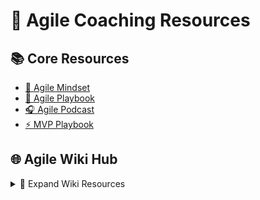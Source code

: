 # 🚀 Agile Coaching Resources

## 📚 Core Resources
- [📘 Agile Mindset](https://github.com/maifors/agile/blob/main/Agile%20Mindset.md)
- [📖 Agile Playbook](https://github.com/maifors/agile/blob/main/Agile%20Coach%20Playbook.md)
- [🎧 Agile Podcast](https://github.com/maifors/agile/blob/main/%F0%9F%93%98%20Podiobook%20DX%20(Digital%20Transformation)%20Done%20Right.md)
- [⚡ MVP Playbook](https://github.com/maifors/agile/blob/main/MVP%20playbook.md)

## 🌐 Agile Wiki Hub
<details>
<summary>📂 Expand Wiki Resources</summary>

### Coaching Essentials
- [📋 Coaching Playbook](https://github.com/maifors/agile/wiki/Agile-Coach-Playbook)
- [🗓️ Coaching Plan](https://github.com/maifors/agile/wiki/Coaching-Plan)
- [🧭 Guide to using the Agile Playbooks](https://github.com/maifors/agile/wiki/Guide-to-Using-the-Agile-Coaching-Playbooks)

### Specialized Playbooks
| Playbook | Focus Area |
|----------|------------|
| [1. Enterprise Transformation](https://github.com/maifors/agile/wiki/Playbook-1:-Enterprise-Agile-Transformation) | Large-scale organizational change |
| [2. Leadership Agility](https://github.com/maifors/agile/wiki/Playbook-2:-Leadership-Agility-&-Executive-Coaching) | Executive coaching & decision-making |
| [3. Framework Scaling](https://github.com/maifors/agile/wiki/Playbook-3:-Scaling-Agile-Framework-Implementation) | SAFe/LeSS implementation strategies |
| [4. Value Stream Optimization](https://github.com/maifors/agile/wiki/Playbook-4:-Value-Stream-Identification-&-Optimization) | Process improvement techniques |
| [5. Product Innovation](https://github.com/maifors/agile/wiki/Playbook-5:-Product-Discovery-&-Innovation-Coaching) | Discovery & innovation frameworks |
| [6. BRP](https://github.com/maifors/agile/wiki/Playbook-6:-Big-Room-Planning-(BRP)-Playbook) | Big Room Planning |
| [7. DevSecOps](https://github.com/maifors/agile/wiki/Playbook-7:-DevSecOps-Playbook-for-Agile-Coaches-&-Leaders) | DevOps frameworks |
| [8. SAFe DevOps](https://github.com/maifors/agile/wiki/Playbook-8:-SAFe-DevOps-Playbook) | SAFe DevOps frameworks |
</details>

